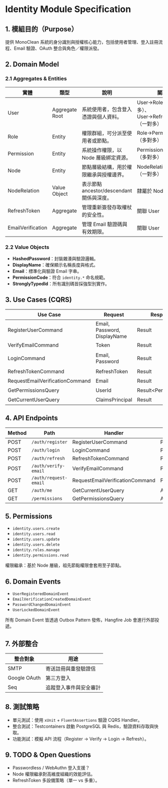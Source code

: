 # Identity Module Specification

## 1. 模組目的（Purpose）
提供 MonoClean 系統的身分識別與授權核心能力，包括使用者管理、登入註冊流程、Email 驗證、OAuth 整合與角色／權限派發。

## 2. Domain Model

### 2.1 Aggregates & Entities
| 實體 | 類型 | 說明 | 關聯 |
|------|------|------|------|
| User | Aggregate Root | 系統使用者，包含登入憑證與個人資料。 | User→Roles（多對多）、User→RefreshTokens（一對多） |
| Role | Entity | 權限群組，可分派至使用者或節點。 | Role→Permissions（多對多） |
| Permission | Entity | 系統操作權限，以 Node 層級綁定資源。 | Permission→Nodes（多對多） |
| Node | Entity | 節點層級結構，用於權限繼承與授權邊界。 | NodeRelation→Node（一對多） |
| NodeRelation | Value Object | 表示節點 ancestor/descendant 關係與深度。 | 隸屬於 Node |
| RefreshToken | Aggregate | 管理重新簽發存取權杖的安全性。 | 關聯 User |
| EmailVerification | Aggregate | 管理 Email 驗證碼與有效期限。 | 關聯 User |

### 2.2 Value Objects
- **HashedPassword**：封裝雜湊與驗證邏輯。
- **DisplayName**：確保顯示名稱長度與格式。
- **Email**：標準化與驗證 Email 字串。
- **PermissionCode**：符合 `identity.*` 命名規範。
- **StronglyTypedId**：所有識別碼皆採強型別實作。

## 3. Use Cases (CQRS)
| Use Case | Request | Response | 描述 |
|----------|---------|----------|------|
| RegisterUserCommand | Email, Password, DisplayName | Result<UserId> | 建立使用者並發布 `UserRegisteredDomainEvent`。 |
| VerifyEmailCommand | Token | Result | 驗證 Email 並啟用帳號。 |
| LoginCommand | Email, Password | Result<TokenPair> | 驗證憑證並產生 Access/Refresh Token。 |
| RefreshTokenCommand | RefreshToken | Result<AccessToken> | 重新簽發 Access Token。 |
| RequestEmailVerificationCommand | Email | Result | 重新寄送驗證信。 |
| GetPermissionsQuery | UserId | Result<Permission[]> | 彙整有效權限集合。 |
| GetCurrentUserQuery | ClaimsPrincipal | Result<UserProfile> | 取得登入者資訊。 |

## 4. API Endpoints
| Method | Path | Handler | 權限 |
|--------|------|---------|------|
| POST | `/auth/register` | RegisterUserCommand | Public |
| POST | `/auth/login` | LoginCommand | Public |
| POST | `/auth/refresh` | RefreshTokenCommand | Public |
| POST | `/auth/verify-email` | VerifyEmailCommand | Public |
| POST | `/auth/request-email` | RequestEmailVerificationCommand | Public |
| GET | `/auth/me` | GetCurrentUserQuery | Authorized |
| GET | `/permissions` | GetPermissionsQuery | Authorized |

## 5. Permissions
- `identity.users.create`
- `identity.users.read`
- `identity.users.update`
- `identity.users.delete`
- `identity.roles.manage`
- `identity.permissions.read`

權限繼承：基於 Node 層級，祖先節點權限會套用至子節點。

## 6. Domain Events
- `UserRegisteredDomainEvent`
- `EmailVerificationCreatedDomainEvent`
- `PasswordChangedDomainEvent`
- `UserLockedDomainEvent`

所有 Domain Event 皆透過 Outbox Pattern 發佈，Hangfire Job 會進行外部投遞。

## 7. 外部整合
| 整合對象 | 用途 |
|------------|------|
| SMTP | 寄送註冊與重發驗證信 |
| Google OAuth | 第三方登入 |
| Seq | 追蹤登入事件與安全審計 |

## 8. 測試策略
- 單元測試：使用 `xUnit` + `FluentAssertions` 驗證 CQRS Handler。
- 整合測試：Testcontainers 啟動 PostgreSQL 與 Redis，驗證資料存取與快取。
- 功能測試：模擬 API 流程（Register → Verify → Login → Refresh）。

## 9. TODO & Open Questions
- Passwordless / WebAuthn 登入支援？
- Node 權限繼承對高維度組織的效能評估。
- RefreshToken 多設備策略（單一 vs 多重）。
